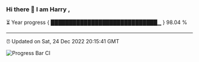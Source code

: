 ### Hi there 👋 I am Harry , 

⏳ Year progress { █████████████████████████████▁ } 98.04 %

---

⏰ Updated on Sat, 24 Dec 2022 20:15:41 GMT

![Progress Bar CI](https://github.com/duykhang68/duykhang68/workflows/Progress%20Bar%20CI/badge.svg)
